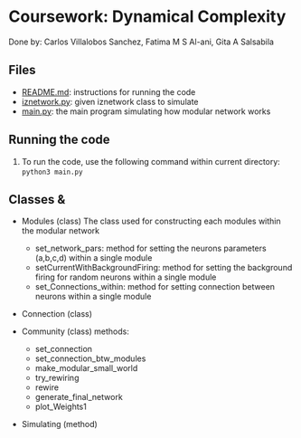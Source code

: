 # Coursework: Dynamical Complexity
Done by: Carlos Villalobos Sanchez, Fatima M S Al-ani, Gita A Salsabila

## Files
- [README.md](./README.md): instructions for running the code
- [iznetwork.py](./iznetwork.py): given iznetwork class to simulate 
- [main.py](./main.py): the main program simulating how modular network works  

## Running the code
1. To run the code, use the following command within current directory: `python3 main.py`

## Classes & 
- Modules (class)
The class used for constructing each modules within the modular network
    - set_network_pars: method for setting the neurons parameters (a,b,c,d) within a single module
    - setCurrentWithBackgroundFiring: method for setting the background firing for random neurons within a single module 
    - set_Connections_within: method for setting connection between neurons within a single module

- Connection (class)

- Community (class)
    methods:
    - set_connection
    - set_connection_btw_modules
    - make_modular_small_world
    - try_rewiring
    - rewire
    - generate_final_network
    - plot_Weights1

- Simulating (method)
